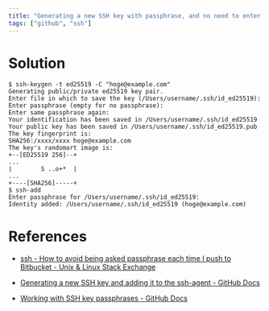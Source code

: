 ```yaml
---
title: "Generating a new SSH key with passphrase, and no need to enter each access"
tags: ["github", "ssh"]
---
```


# Solution
```
$ ssh-keygen -t ed25519 -C "hoge@example.com"
Generating public/private ed25519 key pair.
Enter file in which to save the key (/Users/username/.ssh/id_ed25519):
Enter passphrase (empty for no passphrase):
Enter same passphrase again:
Your identification has been saved in /Users/username/.ssh/id_ed25519
Your public key has been saved in /Users/username/.ssh/id_ed25519.pub
The key fingerprint is:
SHA256:/xxxx/xxxx hoge@example.com
The key's randomart image is:
+--[ED25519 256]--+
...
|        S ..o+*  |
...
+----[SHA256]-----+
$ ssh-add
Enter passphrase for /Users/username/.ssh/id_ed25519:
Identity added: /Users/username/.ssh/id_ed25519 (hoge@example.com)
```

# References
* [ssh - How to avoid being asked passphrase each time I push to Bitbucket - Unix & Linux Stack Exchange](https://unix.stackexchange.com/questions/12195/how-to-avoid-being-asked-passphrase-each-time-i-push-to-bitbucket)

* [Generating a new SSH key and adding it to the ssh-agent - GitHub Docs](https://docs.github.com/en/authentication/connecting-to-github-with-ssh/generating-a-new-ssh-key-and-adding-it-to-the-ssh-agent)

* [Working with SSH key passphrases - GitHub Docs](https://docs.github.com/en/authentication/connecting-to-github-with-ssh/working-with-ssh-key-passphrases)